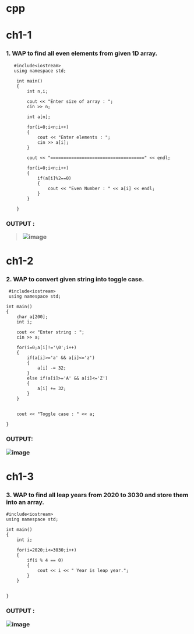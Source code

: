# cpp
<h1> ch1-1 </h1>
<h3>1. WAP to find all even elements from given 1D array. </h3>


       #include<iostream>
       using namespace std;

        int main()
        {
            int n,i;

            cout << "Enter size of array : ";
            cin >> n;

            int a[n];

            for(i=0;i<n;i++)
            {
                cout << "Enter elements : ";
                cin >> a[i];
            }

            cout << "====================================" << endl;

            for(i=0;i<n;i++)
            {
                if(a[i]%2==0)
                {
                    cout << "Even Number : " << a[i] << endl;
                }
            }

        }
<h3> OUTPUT :

   > ![image](https://user-images.githubusercontent.com/114164139/212067638-7e5f182b-9024-47dd-99d9-72302fab3c26.png)

 <h1> ch1-2 </h1>
 
 <h3>  2. WAP to convert given string into toggle case. </h3>
 
     #include<iostream>
     using namespace std;

    int main()
    {
        char a[200];
        int i;

        cout << "Enter string : ";
        cin >> a;

        for(i=0;a[i]!='\0';i++)
        {
            if(a[i]>='a' && a[i]<='z')
            {
                a[i] -= 32;
            }
            else if(a[i]>='A' && a[i]<='Z')
            {
                a[i] += 32;
            }
        }


        cout << "Toggle case : " << a;

    }
    
    
  <h3> OUTPUT:
    
    
   ![image](https://user-images.githubusercontent.com/114164139/212253920-024b55d5-69e0-46eb-93ad-b4b45d485f16.png)
   
   <h1> ch1-3 </h1>
   
   <h3> 3. WAP to find all leap years from 2020 to 3030 and store them into an array. </h3>
   
    #include<iostream>
    using namespace std;

    int main()
    {
        int i;

        for(i=2020;i<=3030;i++)
        {
            if(i % 4 == 0)
            {
                cout << i << " Year is leap year.";
            }
        }


    }

   <h3> OUTPUT :
   
   ![image](https://user-images.githubusercontent.com/114164139/212256206-4ec4aa3e-a288-41c3-9882-916562d54b08.png)
